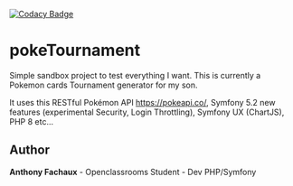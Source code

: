 [![Codacy Badge](https://api.codacy.com/project/badge/Grade/0e4c0d6797a442abba397cf8aafeacce)](https://app.codacy.com/gh/nayodahl/poketournament?utm_source=github.com&utm_medium=referral&utm_content=nayodahl/poketournament&utm_campaign=Badge_Grade)
# pokeTournament 

Simple sandbox project to test everything I want.
This is currently a Pokemon cards Tournament generator for my son.

It uses this RESTful Pokémon API https://pokeapi.co/,  Symfony 5.2 new features (experimental Security, Login Throttling), Symfony UX (ChartJS), PHP 8 etc...


## Author

**Anthony Fachaux** - Openclassrooms Student - Dev PHP/Symfony
